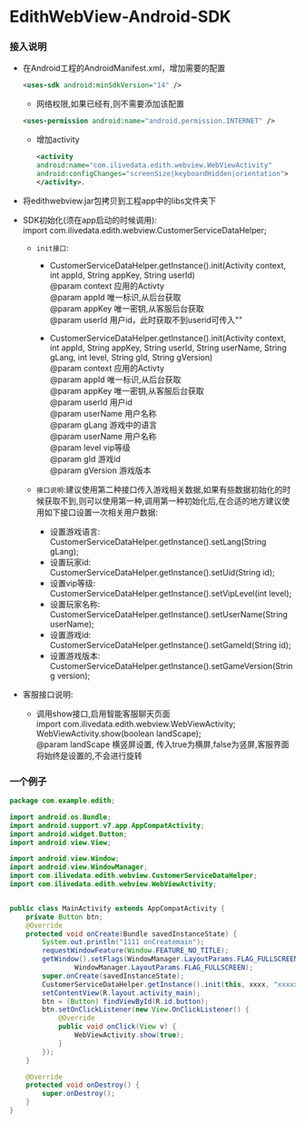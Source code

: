 # EdithWebView-Android-SDK

### 接入说明
* 在Android工程的AndroidManifest.xml，增加需要的配置  
	```xml
	<uses-sdk android:minSdkVersion="14" />
	```
	* 网络权限,如果已经有,则不需要添加该配置  
	```xml
	<uses-permission android:name="android.permission.INTERNET" />
	```
	* 增加activity  
		```xml  
		<activity  
		android:name="com.ilivedata.edith.webview.WebViewActivity"  
		android:configChanges="screenSize|keyboardHidden|orientation">  
		</activity>. 
		```

* 将edithwebview.jar包拷贝到工程app中的libs文件夹下

* SDK初始化(须在app启动的时候调用):  
	import com.ilivedata.edith.webview.CustomerServiceDataHelper;
	* `init接口`:
		* CustomerServiceDataHelper.getInstance().init(Activity context, int appId, String appKey, String userId)  
		@param context 应用的Activty  
		@param appId 唯一标识,从后台获取  
		@param appKey 唯一密钥,从客服后台获取  
		@param userId 用户id，此时获取不到userid可传入""

		* CustomerServiceDataHelper.getInstance().init(Activity context, int appId, String appKey, String userId, String userName, String gLang, int level, String gId, String gVersion)  
		@param context 应用的Activty  
		@param appId 唯一标识,从后台获取  
		@param appKey 唯一密钥,从客服后台获取  
		@param userId 用户id  
		@param userName 用户名称  
		@param gLang 游戏中的语言  
		@param userName 用户名称  
		@param level vip等级  
		@param gId  游戏id  
		@param gVersion 游戏版本

	* `接口说明`:建议使用第二种接口传入游戏相关数据,如果有些数据初始化的时候获取不到,则可以使用第一种,调用第一种初始化后,在合适的地方建议使用如下接口设置一次相关用户数据:  
		* 设置游戏语言: CustomerServiceDataHelper.getInstance().setLang(String gLang);  
		* 设置玩家id: CustomerServiceDataHelper.getInstance().setUid(String id);  
		* 设置vip等级: CustomerServiceDataHelper.getInstance().setVipLevel(int level);  
		* 设置玩家名称: CustomerServiceDataHelper.getInstance().setUserName(String userName);  
		* 设置游戏id: CustomerServiceDataHelper.getInstance().setGameId(String id);  
		* 设置游戏版本: CustomerServiceDataHelper.getInstance().setGameVersion(String version);

* 客服接口说明:
	* 调用show接口,启用智能客服聊天页面  
		import com.ilivedata.edith.webview.WebViewActivity;  
		WebViewActivity.show(boolean landScape);  
		@param landScape  横竖屏设置, 传入true为横屏,false为竖屏,客服界面将始终是设置的,不会进行旋转  
		
### 一个例子
```java
package com.example.edith;

import android.os.Bundle;
import android.support.v7.app.AppCompatActivity;
import android.widget.Button;
import android.view.View;

import android.view.Window;
import android.view.WindowManager;
import com.ilivedata.edith.webview.CustomerServiceDataHelper;
import com.ilivedata.edith.webview.WebViewActivity;


public class MainActivity extends AppCompatActivity {
    private Button btn;
    @Override
    protected void onCreate(Bundle savedInstanceState) {
        System.out.println("1111 onCreatemain");
        requestWindowFeature(Window.FEATURE_NO_TITLE);
        getWindow().setFlags(WindowManager.LayoutParams.FLAG_FULLSCREEN,
                WindowManager.LayoutParams.FLAG_FULLSCREEN);
        super.onCreate(savedInstanceState);
        CustomerServiceDataHelper.getInstance().init(this, xxxx, "xxxxxxxxxxxxx", "111", "2222", "en", 2, "farm1", "1.0.1");
        setContentView(R.layout.activity_main);
        btn = (Button) findViewById(R.id.button);
        btn.setOnClickListener(new View.OnClickListener() {
            @Override
            public void onClick(View v) {
                WebViewActivity.show(true);
            }
        });
    }

    @Override
    protected void onDestroy() {
        super.onDestroy();
    }
}
```
